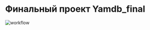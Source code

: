 # Финальный проект Yamdb_final

![workflow](https://github.com/MakcAntov/yamdb_final/actions/workflows/yamdb_workflow.yml/badge.svg)
